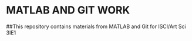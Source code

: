 # MATLAB AND GIT WORK
##This repository contains materials from MATLAB and Git for ISCI/Art Sci 3IE1
